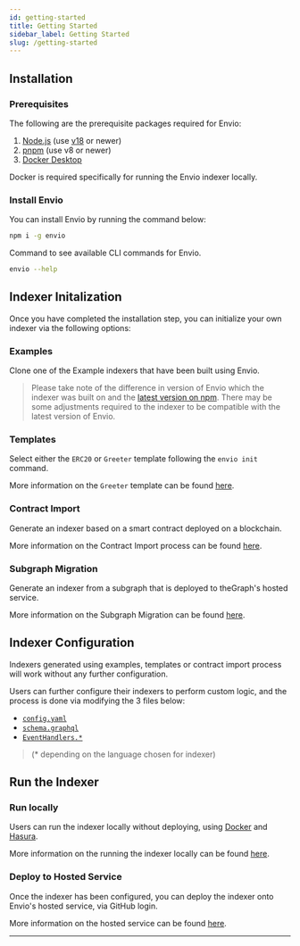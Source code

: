 ```yaml
---
id: getting-started
title: Getting Started
sidebar_label: Getting Started
slug: /getting-started
---
```


## Installation

### Prerequisites

The following are the prerequisite packages required for Envio:

1. [<ins>Node.js</ins>](https://nodejs.org/en/download/current) (use [v18](https://nodejs.org/download/release/v18.18.0/) or newer)
2. [<ins>pnpm</ins>](https://pnpm.io/installation) (use v8 or newer)
3. [<ins>Docker Desktop</ins>](https://www.docker.com/products/docker-desktop/)

Docker is required specifically for running the Envio indexer locally.

### Install Envio

You can install Envio by running the command below:

```bash
npm i -g envio
```

Command to see available CLI commands for Envio.

```bash
envio --help
```

## Indexer Initalization

Once you have completed the installation step, you can initialize your own indexer via the following options:

### Examples

Clone one of the Example indexers that have been built using Envio.

> Please take note of the difference in version of Envio which the indexer was built on and the [latest version on npm](https://www.npmjs.com/package/envio).
> There may be some adjustments required to the indexer to be compatible with the latest version of Envio.

### Templates

Select either the `ERC20` or `Greeter` template following the `envio init` command.

More information on the `Greeter` template can be found [here](./greeter-tutorial).

### Contract Import

Generate an indexer based on a smart contract deployed on a blockchain.

More information on the Contract Import process can be found [here](./contract-import).

### Subgraph Migration

Generate an indexer from a subgraph that is deployed to theGraph's hosted service.

More information on the Subgraph Migration can be found [here](./subgraph-migration).

## Indexer Configuration

Indexers generated using examples, templates or contract import process will work without any further configuration.

Users can further configure their indexers to perform custom logic, and the process is done via modifying the 3 files below:
- [`config.yaml`](./configuration-file)
- [`schema.graphql`](./schema)
- [`EventHandlers.*`](./event-handlers)
>  (* depending on the language chosen for indexer)

## Run the Indexer

### Run locally

Users can run the indexer locally without deploying, using [Docker](https://www.docker.com/products/docker-desktop/) and [Hasura](https://hasura.io/).

More information on the running the indexer locally can be found [here](./running-locally).

### Deploy to Hosted Service

Once the indexer has been configured, you can deploy the indexer onto Envio's hosted service, via GitHub login.

More information on the hosted service can be found [here](./hosted-service).

---

